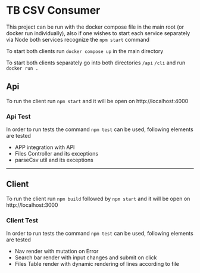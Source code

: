 # TB CSV Consumer

This project can be run with the docker compose file in the main root (or docker run individually), also if one wishes to start each service separately via Node both services recognize the `npm start` command

To start both clients run `docker compose up` in the main directory

To start both clients separately go into both directories `/api` `/cli` and run `docker run .`

## Api
To run the client run `npm start` and it will be open on http://localhost:4000

### Api Test

In order to run tests the command `npm test` can be used, following elements are tested

- APP integration with API
- Files Controller and its exceptions
- parseCsv util and its exceptions

---

## Client

To run the client run `npm build` followed by `npm start` and it will be open on http://localhost:3000

### Client Test

In order to run tests the command `npm test` can be used, following elements are tested

- Nav render with mutation on Error
- Search bar render with input changes and submit on click
- Files Table render with dynamic rendering of lines according to file
